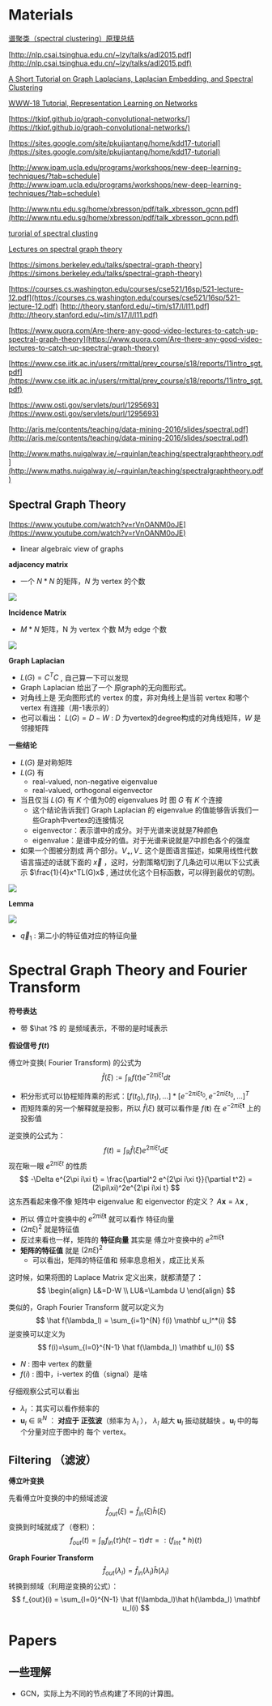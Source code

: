 # Materials

[谱聚类（spectral clustering）原理总结](https://www.cnblogs.com/pinard/p/6221564.html)

[http://nlp.csai.tsinghua.edu.cn/~lzy/talks/adl2015.pdf](http://nlp.csai.tsinghua.edu.cn/~lzy/talks/adl2015.pdf)

[A Short Tutorial on Graph Laplacians, Laplacian Embedding, and Spectral Clustering](https://csustan.csustan.edu/~tom/Clustering/GraphLaplacian-tutorial.pdf)



[WWW-18 Tutorial, Representation Learning on Networks](http://snap.stanford.edu/proj/embeddings-www/)



[https://tkipf.github.io/graph-convolutional-networks/](https://tkipf.github.io/graph-convolutional-networks/)

[https://sites.google.com/site/pkujiantang/home/kdd17-tutorial](https://sites.google.com/site/pkujiantang/home/kdd17-tutorial)

[http://www.ipam.ucla.edu/programs/workshops/new-deep-learning-techniques/?tab=schedule](http://www.ipam.ucla.edu/programs/workshops/new-deep-learning-techniques/?tab=schedule)

[http://www.ntu.edu.sg/home/xbresson/pdf/talk_xbresson_gcnn.pdf](http://www.ntu.edu.sg/home/xbresson/pdf/talk_xbresson_gcnn.pdf)


[turorial of spectral clusting](https://www.cs.cmu.edu/~aarti/Class/10701/readings/Luxburg06_TR.pdf)

[Lectures on spectral graph theory](http://120.52.51.19/www.math.ucsd.edu/~fan/cbms.pdf)


[https://simons.berkeley.edu/talks/spectral-graph-theory](https://simons.berkeley.edu/talks/spectral-graph-theory)

[https://courses.cs.washington.edu/courses/cse521/16sp/521-lecture-12.pdf](https://courses.cs.washington.edu/courses/cse521/16sp/521-lecture-12.pdf)
[http://theory.stanford.edu/~tim/s17/l/l11.pdf](http://theory.stanford.edu/~tim/s17/l/l11.pdf)

[https://www.quora.com/Are-there-any-good-video-lectures-to-catch-up-spectral-graph-theory](https://www.quora.com/Are-there-any-good-video-lectures-to-catch-up-spectral-graph-theory)

[https://www.cse.iitk.ac.in/users/rmittal/prev_course/s18/reports/11intro_sgt.pdf](https://www.cse.iitk.ac.in/users/rmittal/prev_course/s18/reports/11intro_sgt.pdf)

[https://www.osti.gov/servlets/purl/1295693](https://www.osti.gov/servlets/purl/1295693)

[http://aris.me/contents/teaching/data-mining-2016/slides/spectral.pdf](http://aris.me/contents/teaching/data-mining-2016/slides/spectral.pdf)

[http://www.maths.nuigalway.ie/~rquinlan/teaching/spectralgraphtheory.pdf](http://www.maths.nuigalway.ie/~rquinlan/teaching/spectralgraphtheory.pdf)

## Spectral Graph Theory

[https://www.youtube.com/watch?v=rVnOANM0oJE](https://www.youtube.com/watch?v=rVnOANM0oJE)

* linear algebraic view of graphs



**adjacency matrix**

* 一个 $N*N$ 的矩阵，$N$ 为 vertex 的个数

![](imgs/spectral-graph-1.png)



**Incidence Matrix**

* $M*N$ 矩阵，N 为 vertex 个数 M为 edge 个数

![](imgs/spectral-graph-2.png)

**Graph Laplacian**

* $L(G)=C^TC$ , 自己算一下可以发现
* Graph Laplacian 给出了一个 原graph的无向图形式。
* 对角线上是 无向图形式的 vertex 的度，非对角线上是当前 vertex 和哪个vertex 有连接（用-1表示的）
* 也可以看出： $L(G)=D-W$ : $D$ 为vertex的degree构成的对角线矩阵，$W$ 是邻接矩阵

**一些结论**

* $L(G)$ 是对称矩阵
* $L(G)$ 有 
  * real-valued, non-negative eigenvalue
  * real-valued, orthogonal eigenvector
* 当且仅当 $L(G)$ 有 $K$ 个值为0的 eigenvalues 时 图 $G$ 有 $K$ 个连接
  * 这个结论告诉我们 Graph Laplacian 的 eigenvalue 的值能够告诉我们一些Graph中vertex的连接情况
  * eigenvector：表示谱中的成分。对于光谱来说就是7种颜色
  * eigenvalue：是谱中成分的值。对于光谱来说就是7中颜色各个的强度
* 如果一个图被分割成 两个部分。$V_+, V_-$ 这个是图语言描述，如果用线性代数语言描述的话就下面的 $\overrightarrow x$ ，这时，分割策略切到了几条边可以用以下公式表示 $\frac{1}{4}x^TL(G)x$ , 通过优化这个目标函数，可以得到最优的切割。

![](imgs/spectral-graph-3.png)

**Lemma**

![](imgs/spectral-graph-4.png)

* $\overrightarrow q_1$ : 第二小的特征值对应的特征向量




# Spectral Graph Theory and Fourier Transform

**符号表达**

* 带 $\hat ?$ 的 是频域表示，不带的是时域表示 



**假设信号 $f(t)$**

傅立叶变换( Fourier Transform) 的公式为
$$
\hat f(\xi):=\int_{\mathbb R} f(t)e^{-2\pi i\xi t} dt
$$

* 积分形式可以协程矩阵乘的形式：$[f(t_0), f(t_1), ...] * [e^{-2\pi i\xi t_0},e^{-2\pi i\xi t_0}, ...]^T$ 
* 而矩阵乘的另一个解释就是投影，所以 $\hat f(\xi)$ 就可以看作是 $f(\mathbf t)$ 在 $e^{-2\pi i\xi \mathbf t}$ 上的投影值

逆变换的公式为：
$$
f(t)=\int_{\mathbb R} \hat f(\xi)e^{2\pi i\xi t} d\xi
$$
现在瞅一眼 $e^{2\pi i \xi t}$ 的性质
$$
-\Delta e^{2\pi i\xi t} = \frac{\partial^2 e^{2\pi i\xi t}}{\partial t^2} = (2\pi\xi)^2e^{2\pi i\xi t}
$$
这东西看起来像不像 矩阵中 eigenvalue 和 eigenvector 的定义？ $A\mathbf x=\lambda \mathbf x$ , 

* 所以 傅立叶变换中的 $e^{2\pi i\xi \mathbf t}$ 就可以看作 特征向量
* $(2\pi\xi)^2$ 就是特征值
* 反过来看也一样，矩阵的 **特征向量** 其实是 傅立叶变换中的 $e^{2\pi i\xi \mathbf t}$ 
* **矩阵的特征值** 就是  $(2\pi \xi)^2$ 
  * 可以看出，矩阵的特征值和 频率息息相关，成正比关系



这时候，如果将图的 Laplace Matrix 定义出来，就都清楚了：
$$
\begin{align}
L&=D-W \\
LU&=\Lambda U
\end{align}
$$


类似的，Graph Fourier Transform 就可以定义为
$$
\hat f(\lambda_l) = \sum_{i=1}^{N} f(i) \mathbf u_l^*(i)
$$
逆变换可以定义为
$$
f(i)=\sum_{l=0}^{N-1} \hat f(\lambda_l) \mathbf u_l(i)
$$

* $N$ : 图中 vertex 的数量
* $f(i)$ : 图中，i-vertex 的值（signal）是啥



仔细观察公式可以看出

* $\lambda_l$ ：其实可以看作频率的
* $\mathbf u_l\in \mathbb R^N$ ： **对应于 正弦波**（频率为 $\lambda_l$ ）， $\lambda_l$ 越大 $\mathbf u_l$ 振动就越快 。$\mathbf u_l$ 中的每个分量对应于图中的 每个 vertex。



## Filtering （滤波）

**傅立叶变换**

先看傅立叶变换的中的频域滤波
$$
\hat f_{out}(\xi) = \hat f_{in}(\xi)\hat h(\xi)
$$
变换到时域就成了（卷积）：
$$
f_{out}(t)=\int_{\mathbb R} f_{in}(\tau)h(t-\tau)d\tau =: (f_{int} *h)(t)
$$


**Graph  Fourier Transform**
$$
\hat f_{out}(\lambda_l) = \hat f_{in}(\lambda_l)\hat h(\lambda_l)
$$
转换到频域（利用逆变换的公式）：
$$
f_{out}(i) = \sum_{l=0}^{N-1} \hat f(\lambda_l)\hat h(\lambda_l) \mathbf u_l(i)
$$





#  Papers





## 一些理解

* GCN，实际上为不同的节点构建了不同的计算图。
